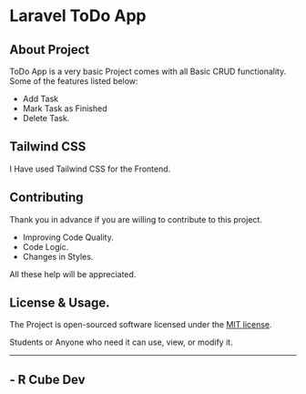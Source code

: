 # Laravel ToDo App

## About Project

ToDo App is a very basic Project comes with all Basic CRUD functionality. Some of the features listed below:

- Add Task
- Mark Task as Finished
- Delete Task.

## Tailwind CSS

I Have used Tailwind CSS for the Frontend.

## Contributing

Thank you in advance if you are willing to contribute to this project.

- Improving Code Quality.
- Code Logic.
- Changes in Styles.

All these help will be appreciated.

## License & Usage.

The Project is open-sourced software licensed under the [MIT license](https://opensource.org/licenses/MIT).

Students or Anyone who need it can use, view, or modify it.

<hr>

## - R Cube Dev